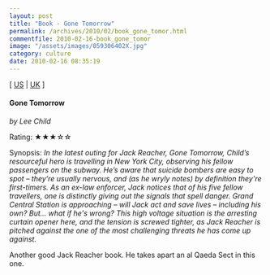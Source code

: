 ```yaml
---
layout: post
title: "Book - Gone Tomorrow"
permalink: /archives/2010/02/book_gone_tomor.html
commentfile: 2010-02-16-book_gone_tomor
image: "/assets/images/059306402X.jpg"
category: culture
date: 2010-02-16 08:35:19
---
```


\[ [US](http://www.amazon.com/o/asin/059306402X) | [UK](http://www.amazon.co.uk/o/asin/059306402X) \]

#### Gone Tomorrow

<em>by Lee Child</em>

Rating: ★★★☆☆

<div class="book_synopsis" markdown="1">
Synopsis: <em>In the latest outing for Jack Reacher, Gone Tomorrow, Child’s resourceful hero is travelling in New York City, observing his fellow passengers on the subway. He’s aware that suicide bombers are easy to spot – they’re usually nervous, and (as he wryly notes) by definition they're first-timers. As an ex-law enforcer, Jack notices that of his five fellow travellers, one is distinctly giving out the signals that spell danger. Grand Central Station is approaching – will Jack act and save lives – including his own? But… what if he's wrong? This high voltage situation is the arresting curtain opener here, and the tension is screwed tighter, as Jack Reacher is pitched against the one of the most challenging threats he has come up against.</em>
</div>

Another good Jack Reacher book. He takes apart an al Qaeda Sect in this one.
